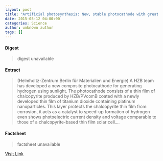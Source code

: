 ```yaml
---
layout: post
title: "Artificial photosynthesis: New, stable photocathode with great potential"
date: 2015-05-12 04:00:00
categories: Science
author: unknown author
tags: []
---
```



#### Digest
>digest unavailable

#### Extract
>(Helmholtz-Zentrum Berlin für Materialien und Energie) A HZB team has developed a new composite photocathode for generating hydrogen using sunlight. The photocathode consists of a thin film of chalcopyrite produced by HZB/PVcomB coated with a newly developed thin film of titanium dioxide containing platinum nanoparticles. This layer protects the chalcopyrite thin film from corrosion, it acts as a catalyst to speed-up formation of hydrogen even shows photoelectric current density and voltage comparable to those of a chalcopyrite-based thin film solar cell....

#### Factsheet
>factsheet unavailable

[Visit Link](http://www.eurekalert.org/pub_releases/2015-05/hbfm-apn051215.php)


